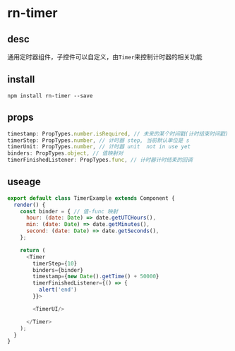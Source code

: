 # rn-timer

## desc
通用定时器组件，子控件可以自定义，由`Timer`来控制计时器的相关功能


## install
`npm install rn-timer --save`


## props
```javascript
timestamp: PropTypes.number.isRequired, // 未来的某个时间戳(计时结束时间戳)
timerStep: PropTypes.number, // 计时器 step, 当前默认单位是 s
timerUnit: PropTypes.number, // 计时器 unit  not in use yet
binders: PropTypes.object, // 值映射对
timerFinishedListener: PropTypes.func, // 计时器计时结束的回调
```


## useage
```javascript
export default class TimerExample extends Component {
  render() {
    const binder = { // 值-func 映射
      hour: (date: Date) => date.getUTCHours(),
      min: (date: Date) => date.getMinutes(),
      second: (date: Date) => date.getSeconds(),
    };

    return (
      <Timer
        timerStep={10}
        binders={binder}
        timestamp={new Date().getTime() + 50000}
        timerFinishedListener={() => {
          alert('end')
        }}>

        <TimerUI/>

      </Timer>
    );
  }
}

```

